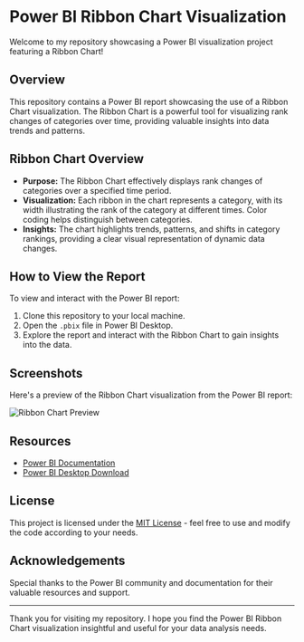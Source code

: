 # Power BI Ribbon Chart Visualization

Welcome to my repository showcasing a Power BI visualization project featuring a Ribbon Chart!

## Overview

This repository contains a Power BI report showcasing the use of a Ribbon Chart visualization. The Ribbon Chart is a powerful tool for visualizing rank changes of categories over time, providing valuable insights into data trends and patterns.

## Ribbon Chart Overview

- **Purpose:** The Ribbon Chart effectively displays rank changes of categories over a specified time period.
- **Visualization:** Each ribbon in the chart represents a category, with its width illustrating the rank of the category at different times. Color coding helps distinguish between categories.
- **Insights:** The chart highlights trends, patterns, and shifts in category rankings, providing a clear visual representation of dynamic data changes.

## How to View the Report

To view and interact with the Power BI report:

1. Clone this repository to your local machine.
2. Open the `.pbix` file in Power BI Desktop.
3. Explore the report and interact with the Ribbon Chart to gain insights into the data.

## Screenshots

Here's a preview of the Ribbon Chart visualization from the Power BI report:

![Ribbon Chart Preview](path/to/screenshot.png)

## Resources

- [Power BI Documentation](https://docs.microsoft.com/power-bi/)
- [Power BI Desktop Download](https://powerbi.microsoft.com/desktop/)

## License

This project is licensed under the [MIT License](LICENSE) - feel free to use and modify the code according to your needs.

## Acknowledgements

Special thanks to the Power BI community and documentation for their valuable resources and support.

---

Thank you for visiting my repository. I hope you find the Power BI Ribbon Chart visualization insightful and useful for your data analysis needs.
